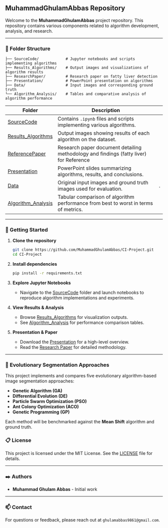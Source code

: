 ## MuhammadGhulamAbbas Repository

Welcome to the **MuhammadGhulamAbbas** project repository. This repository contains various components related to algorithm development, analysis, and research.

---

### 📂 Folder Structure

```
├── SourceCode/            # Jupyter notebooks and scripts implementing algorithms
├── Results_Algorithms/    # Output images and visualizations of algorithm results
├── ResearchPaper/         # Research paper on fatty liver detection
├── Presentation/          # PowerPoint presentation on algorithms
├── Data/                  # Input images and corresponding ground truth
└── Algorithm_Analysis/    # Tables and comparative analysis of algorithm performance
```

| Folder                                                                                                                                                                                                | Description                                                                         |                                                                    |
| ----------------------------------------------------------------------------------------------------------------------------------------------------------------------------------------------------- | ----------------------------------------------------------------------------------- | ------------------------------------------------------------------ |
| [SourceCode](https://github.com/MuhammadGhulamAbbas/CI-Project/tree/main/SourceCode)                                                                                                                  | Contains `.ipynb` files and scripts implementing various algorithms.                |                                                                    |
| [Results\_Algorithms](https://github.com/MuhammadGhulamAbbas/CI-Project/tree/main/Results/Algorthims)                                                                                                 | Output images showing results of each algorithm on the dataset.                     |                                                                    |
| [ReferencePaper](https://github.com/MuhammadGhulamAbbas/CI-Project/blob/main/Research%20Paper/Fatty_Liver_Level_Recognition_Using_Particle_Swarm_optimization_PSO_Image_Segmentation_and_Analysis.pdf) | Research paper document detailing methodology and findings (fatty liver) for Reference    |                                                                    |
| [Presentation](https://github.com/MuhammadGhulamAbbas/CI-Project/blob/main/Presentation/CI%20PROJECT%20PRESENTATION.pptx)                                                                             | PowerPoint slides summarizing algorithms, results, and conclusions.                 |                                                                    |
| [Data](https://github.com/MuhammadGhulamAbbas/CI-Project/tree/main/Data)                                                                                                                              | Original input images and ground truth images used for evaluation.                  |. |
| [Algorithm\_Analysis](https://github.com/MuhammadGhulamAbbas/CI-Project/tree/main/Algorthim%20Analysis)                                                                                               | Tabular comparison of algorithm performance from best to worst in terms of metrics. |                                                                    |

---

### 🚀 Getting Started

1. **Clone the repository**

   ```bash
   git clone https://github.com/MuhammadGhulamAbbas/CI-Project.git
   cd CI-Project
   ```

2. **Install dependencies**

   ```bash
   pip install -r requirements.txt
   ```

3. **Explore Jupyter Notebooks**

   * Navigate to the [SourceCode](https://github.com/MuhammadGhulamAbbas/CI-Project/tree/main/SourceCode) folder and launch notebooks to reproduce algorithm implementations and experiments.

4. **View Results & Analysis**

   * Browse [Results\_Algorithms](https://github.com/MuhammadGhulamAbbas/CI-Project/tree/main/Results/Algorthims) for visualization outputs.
   * See [Algorithm\_Analysis](https://github.com/MuhammadGhulamAbbas/CI-Project/tree/main/Algorthim%20Analysis) for performance comparison tables.

5. **Presentation & Paper**

   * Download the [Presentation](https://github.com/MuhammadGhulamAbbas/CI-Project/blob/main/Presentation/CI%20PROJECT%20PRESENTATION.pptx) for a high-level overview.
   * Read the [Research Paper](https://github.com/MuhammadGhulamAbbas/CI-Project/blob/main/Research%20Paper/Fatty_Liver_Level_Recognition_Using_Particle_Swarm_optimization_PSO_Image_Segmentation_and_Analysis.pdf) for detailed methodology.

---

### 🔬 Evolutionary Segmentation Approaches

This project implements and compares five evolutionary algorithm-based image segmentation approaches:

* **Genetic Algorithm (GA)**
* **Differential Evolution (DE)**
* **Particle Swarm Optimization (PSO)**
* **Ant Colony Optimization (ACO)**
* **Genetic Programming (GP)**

Each method will be benchmarked against the **Mean Shift** algorithm and ground truth.
### 📋 License

This project is licensed under the MIT License. See the [LICENSE](LICENSE) file for details.

---

### ✒️ Authors

* **Muhammad Ghulam Abbas** - Initial work

---

### 📫 Contact

For questions or feedback, please reach out at `ghulamabbas9861@gmail.com`.


